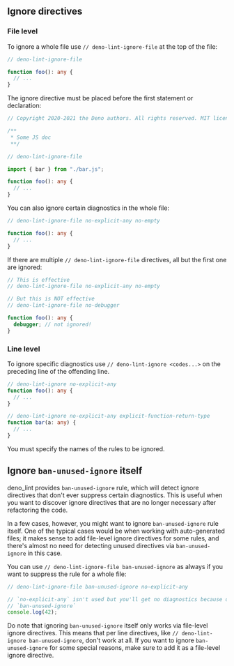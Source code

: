 ## Ignore directives

### File level

To ignore a whole file use `// deno-lint-ignore-file` at the top of the file:

```ts
// deno-lint-ignore-file

function foo(): any {
  // ...
}
```

The ignore directive must be placed before the first statement or declaration:

```ts
// Copyright 2020-2021 the Deno authors. All rights reserved. MIT license.

/**
 * Some JS doc
 **/

// deno-lint-ignore-file

import { bar } from "./bar.js";

function foo(): any {
  // ...
}
```

You can also ignore certain diagnostics in the whole file:

```ts
// deno-lint-ignore-file no-explicit-any no-empty

function foo(): any {
  // ...
}
```

If there are multiple `// deno-lint-ignore-file` directives, all but the first
one are ignored:

```ts
// This is effective
// deno-lint-ignore-file no-explicit-any no-empty

// But this is NOT effective
// deno-lint-ignore-file no-debugger

function foo(): any {
  debugger; // not ignored!
}
```

### Line level

To ignore specific diagnostics use `// deno-lint-ignore <codes...>` on the preceding
line of the offending line.

```ts
// deno-lint-ignore no-explicit-any
function foo(): any {
  // ...
}

// deno-lint-ignore no-explicit-any explicit-function-return-type
function bar(a: any) {
  // ...
}
```

You must specify the names of the rules to be ignored.

## Ignore `ban-unused-ignore` itself

deno_lint provides `ban-unused-ignore` rule, which will detect ignore directives
that don't ever suppress certain diagnostics. This is useful when you want to discover
ignore directives that are no longer necessary after refactoring the code.

In a few cases, however, you might want to ignore `ban-unused-ignore` rule itself.
One of the typical cases would be when working with auto-generated files; it makes
sense to add file-level ignore directives for some rules, and there's almost no
need for detecting unused directives via `ban-unused-ignore` in this case.

You can use `// deno-lint-ignore-file ban-unused-ignore` as always if you want to
suppress the rule for a whole file:

```ts
// deno-lint-ignore-file ban-unused-ignore no-explicit-any

// `no-explicit-any` isn't used but you'll get no diagnostics because of ignoring
// `ban-unused-ignore`
console.log(42);
```

Do note that ignoring `ban-unused-ignore` itself only works via file-level ignore
directives. This means that per line directives, like `// deno-lint-ignore ban-unused-ignore`,
don't work at all. If you want to ignore `ban-unused-ignore` for some special reasons,
make sure to add it as a file-level ignore directive.
